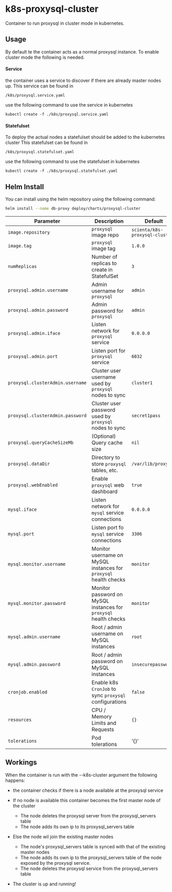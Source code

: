 # k8s-proxysql-cluster
Container to run proxysql in cluster mode in kubernetes.

## Usage
By default te the container acts as a normal proxysql instance. 
To enable cluster mode the following is needed.

#### Service
the container uses a service to discover if there are already master nodes up.
This service can be found in
```
/k8s/proxysql.service.yaml
``` 
use the following command to use the service in kubernetes
```
kubectl create -f ./k8s/proxysql.service.yaml
``` 

#### Statefulset
To deploy the actual nodes a statefulset should be added to the kubernetes cluster
This statefulset can be found in
```
/k8s/proxysql.statefulset.yaml
``` 
use the following command to use the statefulset in kubernetes
```
kubectl create -f ./k8s/proxysql.statefulset.yaml
``` 

## Helm Install

You can install using the helm repository using the following command:

```bash
helm install --name db-proxy deploy/charts/proxysql-cluster 
```

| Parameter | Description | Default |
|----|-----------|-------------|
| `image.repository` | `proxysql` image repo | `scienta/k8s-proxysql-cluster` |
| `image.tag` | `proxysql` image tag | `1.0.0` |
| `numReplicas` | Number of replicas to create in StatefulSet | `3` |
| `proxysql.admin.username` | Admin username for `proxysql` | `admin` |
| `proxysql.admin.password` | Admin password for `proxysql` | `admin` |
| `proxysql.admin.iface` | Listen network for `proxysql` service | `0.0.0.0` |
| `proxysql.admin.port` | Listen port for `proxysql` service | `6032` |
| `proxysql.clusterAdmin.username` | Cluster user username used by `proxysql` nodes to sync | `cluster1` |
| `proxysql.clusterAdmin.password` | Cluster user password used by `proxysql` nodes to sync | `secret1pass` |
| `proxysql.queryCacheSizeMb` | (Optional) Query cache size | `nil` |
| `proxysql.dataDir` | Directory to store `proxysql` tables, etc. | `/var/lib/proxysql` |
| `proxysql.webEnabled` | Enable `proxysql` web dashboard | `true` |
| `mysql.iface` | Listen network for `mysql` service connections | `0.0.0.0` |
| `mysql.port` | Listen port fo `mysql` service connections | `3306` |
| `mysql.monitor.username` | Monitor username on MySQL instances for `proxysql` health checks | `monitor` |
| `mysql.monitor.password` | Monitor password on MySQL instances for `proxysql` health checks | `monitor` |
| `mysql.admin.username` | Root / admin username on MySQL instances | `root` |
| `mysql.admin.password` | Root / admin password on MySQL instances | `insecurepassword` |
| `cronjob.enabled` | Enable k8s `CronJob` to sync `proxysql` configurations | `false` |
| `resources` | CPU / Memory Limits and Requests | `{}` |
| `tolerations` | Pod tolerations | '{}' |

## Workings
When the container is run with the --k8s-cluster argument the following happens:
- the container checks if there is a node available at the proxysql service
- If no node is available this container becomes the first master node of the cluster
    - The node deletes the proxysql server from the proxysql_servers table
    - The node adds its own ip to its proxysql_servers table

- Else the node wil join the existing master nodes
    - The node's proxysql_servers table is synced with that of the existing master nodes
    - The node adds its own ip to the proxysql_servers table of the node exposed by the proxysql service.
    - The node deletes the proxysql service from the proxysql_servers table
    
- The cluster is up and running!

